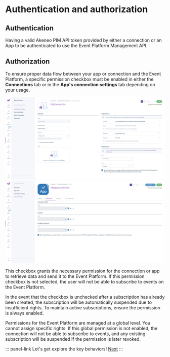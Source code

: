# Authentication and authorization

## Authentication
Having a valid Akeneo PIM API token provided by either a connection or an App to be authenticated to use the Event Platform Management API.

## Authorization
To ensure proper data flow between your app or connection and the Event Platform, a specific permission checkbox must be enabled in either the **Connections** tab or in the **App's connection settings** tab depending on your usage.  

<img class="img-responsive in-article" src="../img/aep/checkbox-on-connection-page.png" alt="Connection checkbox">
<img class="img-responsive in-article" src="../img/aep/checkbox-on-apps-connection-page.png" alt="App connection checkbox">

This checkbox grants the necessary permission for the connection or app to retrieve data and send it to the Event Platform. If this permission checkbox is not selected, the user will not be able to subscribe to events on the Event Platform.  

In the event that the checkbox is unchecked after a subscription has already been created, the subscription will be automatically suspended due to insufficient rights. To maintain active subscriptions, ensure the permission is always enabled.  

Permissions for the Event Platform are managed at a global level. You cannot assign specific rights. If this global permission is not enabled, the connection will not be able to subscribe to events, and any existing subscription will be suspended if the permission is later revoked.

::: panel-link Let's get explore the key behaviors! [Next](/event-platform/key-platform-behaviors.html)
:::


